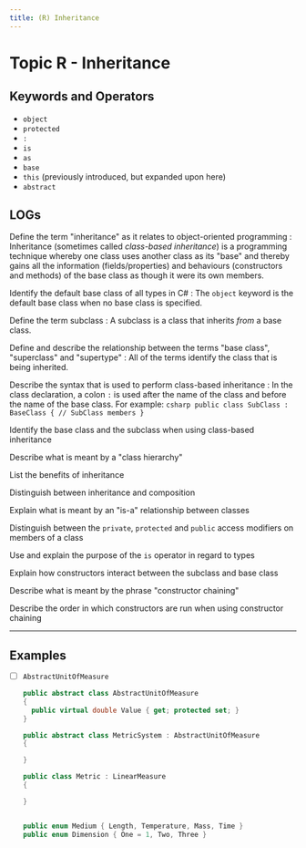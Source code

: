```yaml
---
title: (R) Inheritance
---
```

# Topic R - Inheritance

## Keywords and Operators

- `object`
- `protected`
- `:`
- `is`
- `as`
- `base`
- `this` (previously introduced, but expanded upon here)
- `abstract`

## LOGs

Define the term "inheritance" as it relates to object-oriented programming
: Inheritance (sometimes called *class-based inheritance*) is a programming technique whereby one class uses another class as its "base" and thereby gains all the information (fields/properties) and behaviours (constructors and methods) of the base class as though it were its own members.

Identify the default base class of all types in C#
: The `object` keyword is the default base class when no base class is specified.

Define the term subclass
: A subclass is a class that inherits *from* a base class.

Define and describe the relationship between the terms "base class", "superclass" and "supertype"
: All of the terms identify the class that is being inherited.

Describe the syntax that is used to perform class-based inheritance
: In the class declaration, a colon `:` is used after the name of the class and before the name of the base class. For example:
    ```csharp
    public class SubClass : BaseClass
    {
      // SubClass members
    }
    ```

Identify the base class and the subclass when using class-based inheritance

Describe what is meant by a "class hierarchy"

List the benefits of inheritance

Distinguish between inheritance and composition

Explain what is meant by an "is-a" relationship between classes

Distinguish between the `private`, `protected` and `public` access modifiers on members of a class

Use and explain the purpose of the `is` operator in regard to types

Explain how constructors interact between the subclass and base class

Describe what is meant by the phrase "constructor chaining"

Describe the order in which constructors are run when using constructor chaining

----

## Examples

- [ ] `AbstractUnitOfMeasure`

  ```csharp
  public abstract class AbstractUnitOfMeasure
  {
    public virtual double Value { get; protected set; }
  }

  public abstract class MetricSystem : AbstractUnitOfMeasure
  {

  }

  public class Metric : LinearMeasure
  {

  }


  public enum Medium { Length, Temperature, Mass, Time }
  public enum Dimension { One = 1, Two, Three }
  ```
